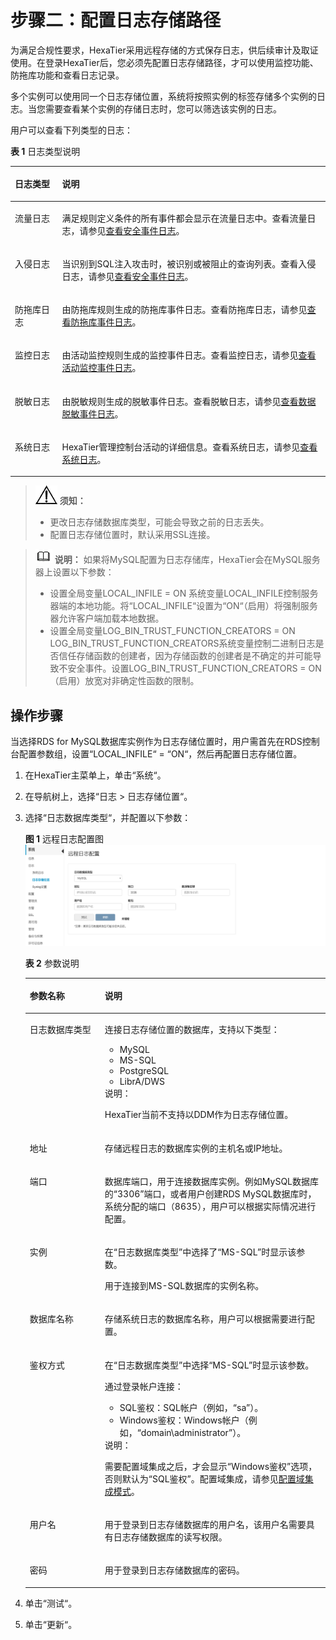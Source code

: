 # 步骤二：配置日志存储路径<a name="dbss_01_0027"></a>

为满足合规性要求，HexaTier采用远程存储的方式保存日志，供后续审计及取证使用。在登录HexaTier后，您必须先配置日志存储路径，才可以使用监控功能、防拖库功能和查看日志记录。

多个实例可以使用同一个日志存储位置，系统将按照实例的标签存储多个实例的日志。当您需要查看某个实例的存储日志时，您可以筛选该实例的日志。

用户可以查看下列类型的日志：

**表 1**  日志类型说明

<a name="zh-cn_topic_0180960218_table10199314164311"></a>
<table><thead align="left"><tr id="zh-cn_topic_0180960218_row16200141411437"><th class="cellrowborder" valign="top" width="15%" id="mcps1.2.3.1.1"><p id="zh-cn_topic_0180960218_p6200121454316"><a name="zh-cn_topic_0180960218_p6200121454316"></a><a name="zh-cn_topic_0180960218_p6200121454316"></a>日志类型</p>
</th>
<th class="cellrowborder" valign="top" width="85%" id="mcps1.2.3.1.2"><p id="zh-cn_topic_0180960218_p112001614144318"><a name="zh-cn_topic_0180960218_p112001614144318"></a><a name="zh-cn_topic_0180960218_p112001614144318"></a>说明</p>
</th>
</tr>
</thead>
<tbody><tr id="zh-cn_topic_0180960218_row4200814174318"><td class="cellrowborder" valign="top" width="15%" headers="mcps1.2.3.1.1 "><p id="zh-cn_topic_0180960218_p42001149433"><a name="zh-cn_topic_0180960218_p42001149433"></a><a name="zh-cn_topic_0180960218_p42001149433"></a>流量日志</p>
</td>
<td class="cellrowborder" valign="top" width="85%" headers="mcps1.2.3.1.2 "><p id="zh-cn_topic_0180960218_p132001414174312"><a name="zh-cn_topic_0180960218_p132001414174312"></a><a name="zh-cn_topic_0180960218_p132001414174312"></a>满足规则定义条件的所有事件都会显示在流量日志中。查看流量日志，请参见<a href="查看安全事件日志.md">查看安全事件日志</a>。</p>
</td>
</tr>
<tr id="zh-cn_topic_0180960218_row920081413439"><td class="cellrowborder" valign="top" width="15%" headers="mcps1.2.3.1.1 "><p id="zh-cn_topic_0180960218_p1220031420437"><a name="zh-cn_topic_0180960218_p1220031420437"></a><a name="zh-cn_topic_0180960218_p1220031420437"></a>入侵日志</p>
</td>
<td class="cellrowborder" valign="top" width="85%" headers="mcps1.2.3.1.2 "><p id="zh-cn_topic_0180960218_p16200131434311"><a name="zh-cn_topic_0180960218_p16200131434311"></a><a name="zh-cn_topic_0180960218_p16200131434311"></a>当识别到SQL注入攻击时，被识别或被阻止的查询列表。查看入侵日志，请参见<a href="查看安全事件日志.md">查看安全事件日志</a>。</p>
</td>
</tr>
<tr id="zh-cn_topic_0180960218_row620051410431"><td class="cellrowborder" valign="top" width="15%" headers="mcps1.2.3.1.1 "><p id="zh-cn_topic_0180960218_p152001114164312"><a name="zh-cn_topic_0180960218_p152001114164312"></a><a name="zh-cn_topic_0180960218_p152001114164312"></a>防拖库日志</p>
</td>
<td class="cellrowborder" valign="top" width="85%" headers="mcps1.2.3.1.2 "><p id="zh-cn_topic_0180960218_p8200141415430"><a name="zh-cn_topic_0180960218_p8200141415430"></a><a name="zh-cn_topic_0180960218_p8200141415430"></a>由防拖库规则生成的防拖库事件日志。查看防拖库日志，请参见<a href="查看防拖库事件日志.md">查看防拖库事件日志</a>。</p>
</td>
</tr>
<tr id="zh-cn_topic_0180960218_row172001114164312"><td class="cellrowborder" valign="top" width="15%" headers="mcps1.2.3.1.1 "><p id="zh-cn_topic_0180960218_p122001414184316"><a name="zh-cn_topic_0180960218_p122001414184316"></a><a name="zh-cn_topic_0180960218_p122001414184316"></a>监控日志</p>
</td>
<td class="cellrowborder" valign="top" width="85%" headers="mcps1.2.3.1.2 "><p id="zh-cn_topic_0180960218_p13200171412436"><a name="zh-cn_topic_0180960218_p13200171412436"></a><a name="zh-cn_topic_0180960218_p13200171412436"></a>由活动监控规则生成的监控事件日志。查看监控日志，请参见<a href="查看活动监控事件日志.md">查看活动监控事件日志</a>。</p>
</td>
</tr>
<tr id="zh-cn_topic_0180960218_row2020091414433"><td class="cellrowborder" valign="top" width="15%" headers="mcps1.2.3.1.1 "><p id="zh-cn_topic_0180960218_p1720014146431"><a name="zh-cn_topic_0180960218_p1720014146431"></a><a name="zh-cn_topic_0180960218_p1720014146431"></a>脱敏日志</p>
</td>
<td class="cellrowborder" valign="top" width="85%" headers="mcps1.2.3.1.2 "><p id="zh-cn_topic_0180960218_p4200714114313"><a name="zh-cn_topic_0180960218_p4200714114313"></a><a name="zh-cn_topic_0180960218_p4200714114313"></a>由脱敏规则生成的脱敏事件日志。查看脱敏日志，请参见<a href="查看数据脱敏事件日志.md">查看数据脱敏事件日志</a>。</p>
</td>
</tr>
<tr id="zh-cn_topic_0180960218_row16200111415433"><td class="cellrowborder" valign="top" width="15%" headers="mcps1.2.3.1.1 "><p id="zh-cn_topic_0180960218_p102001114104315"><a name="zh-cn_topic_0180960218_p102001114104315"></a><a name="zh-cn_topic_0180960218_p102001114104315"></a>系统日志</p>
</td>
<td class="cellrowborder" valign="top" width="85%" headers="mcps1.2.3.1.2 "><p id="zh-cn_topic_0180960218_p142009140436"><a name="zh-cn_topic_0180960218_p142009140436"></a><a name="zh-cn_topic_0180960218_p142009140436"></a>HexaTier管理控制台活动的详细信息。查看系统日志，请参见<a href="查看系统日志.md">查看系统日志</a>。</p>
</td>
</tr>
</tbody>
</table>

>![](public_sys-resources/icon-notice.gif) **须知：** 
>-   更改日志存储数据库类型，可能会导致之前的日志丢失。
>-   配置日志存储位置时，默认采用SSL连接。

>![](public_sys-resources/icon-note.gif) **说明：** 
>如果将MySQL配置为日志存储库，HexaTier会在MySQL服务器上设置以下参数：
>-   设置全局变量LOCAL\_INFILE = ON
>    系统变量LOCAL\_INFILE控制服务器端的本地功能。将“LOCAL\_INFILE“设置为“ON“（启用）将强制服务器允许客户端加载本地数据。
>-   设置全局变量LOG\_BIN\_TRUST\_FUNCTION\_CREATORS = ON
>    LOG\_BIN\_TRUST\_FUNCTION\_CREATORS系统变量控制二进制日志是否信任存储函数的创建者，因为存储函数的创建者是不确定的并可能导致不安全事件。设置LOG\_BIN\_TRUST\_FUNCTION\_CREATORS = ON（启用）放宽对非确定性函数的限制。

## 操作步骤<a name="zh-cn_topic_0180960218_s292a88d26b344586b36f47f4a443966d"></a>

当选择RDS for MySQL数据库实例作为日志存储位置时，用户需首先在RDS控制台配置参数组，设置“LOCAL\_INFILE“  =  “ON“，然后再配置日志存储位置。

1.  在HexaTier主菜单上，单击“系统“。
2.  在导航树上，选择“日志 \> 日志存储位置“。
3.  选择“日志数据库类型“，并配置以下参数：

    **图 1**  远程日志配置图<a name="zh-cn_topic_0180960218_fig9356229154210"></a>  
    ![](figures/远程日志配置图.png "远程日志配置图")

    **表 2**  参数说明

    <a name="zh-cn_topic_0180960218_t64ae50868cdb4cfeaeb4f1c106ace0ff"></a>
    <table><thead align="left"><tr id="zh-cn_topic_0180960218_re2c1286c4eef40c9a83ed7de2abf1922"><th class="cellrowborder" valign="top" width="25%" id="mcps1.2.3.1.1"><p id="zh-cn_topic_0180960218_a2aeb05f9147c46fca5fbbf1242d688ee"><a name="zh-cn_topic_0180960218_a2aeb05f9147c46fca5fbbf1242d688ee"></a><a name="zh-cn_topic_0180960218_a2aeb05f9147c46fca5fbbf1242d688ee"></a>参数名称</p>
    </th>
    <th class="cellrowborder" valign="top" width="75%" id="mcps1.2.3.1.2"><p id="zh-cn_topic_0180960218_a09977cd6433942bdbe2c448aaa2e86e1"><a name="zh-cn_topic_0180960218_a09977cd6433942bdbe2c448aaa2e86e1"></a><a name="zh-cn_topic_0180960218_a09977cd6433942bdbe2c448aaa2e86e1"></a>说明</p>
    </th>
    </tr>
    </thead>
    <tbody><tr id="zh-cn_topic_0180960218_ra9483184c1fc477b85d86cd677f0a1de"><td class="cellrowborder" valign="top" width="25%" headers="mcps1.2.3.1.1 "><p id="zh-cn_topic_0180960218_zh-cn_topic_0076429733_p284705974616"><a name="zh-cn_topic_0180960218_zh-cn_topic_0076429733_p284705974616"></a><a name="zh-cn_topic_0180960218_zh-cn_topic_0076429733_p284705974616"></a>日志数据库类型</p>
    </td>
    <td class="cellrowborder" valign="top" width="75%" headers="mcps1.2.3.1.2 "><p id="zh-cn_topic_0180960218_a8f26682430884f90bd88c22b3d8449e8"><a name="zh-cn_topic_0180960218_a8f26682430884f90bd88c22b3d8449e8"></a><a name="zh-cn_topic_0180960218_a8f26682430884f90bd88c22b3d8449e8"></a>连接日志存储位置的数据库，支持以下类型：</p>
    <a name="zh-cn_topic_0180960218_u73cc88fde10a4eb0a9489ad01d7ddd1b"></a><a name="zh-cn_topic_0180960218_u73cc88fde10a4eb0a9489ad01d7ddd1b"></a><ul id="zh-cn_topic_0180960218_u73cc88fde10a4eb0a9489ad01d7ddd1b"><li>MySQL</li><li>MS-SQL</li><li>PostgreSQL</li><li>LibrA/DWS</li></ul>
    <div class="note" id="zh-cn_topic_0180960218_note1949316401515"><a name="zh-cn_topic_0180960218_note1949316401515"></a><a name="zh-cn_topic_0180960218_note1949316401515"></a><span class="notetitle"> 说明： </span><div class="notebody"><p id="zh-cn_topic_0180960218_p949334011118"><a name="zh-cn_topic_0180960218_p949334011118"></a><a name="zh-cn_topic_0180960218_p949334011118"></a>HexaTier当前不支持以DDM作为日志存储位置。</p>
    </div></div>
    </td>
    </tr>
    <tr id="zh-cn_topic_0180960218_r318e6bb4254a40e5b56fd27ba72054dc"><td class="cellrowborder" valign="top" width="25%" headers="mcps1.2.3.1.1 "><p id="zh-cn_topic_0180960218_ae488e7a7dcf84565a1f38ac5dff7a46f"><a name="zh-cn_topic_0180960218_ae488e7a7dcf84565a1f38ac5dff7a46f"></a><a name="zh-cn_topic_0180960218_ae488e7a7dcf84565a1f38ac5dff7a46f"></a>地址</p>
    </td>
    <td class="cellrowborder" valign="top" width="75%" headers="mcps1.2.3.1.2 "><p id="zh-cn_topic_0180960218_zh-cn_topic_0076429733_p198477594464"><a name="zh-cn_topic_0180960218_zh-cn_topic_0076429733_p198477594464"></a><a name="zh-cn_topic_0180960218_zh-cn_topic_0076429733_p198477594464"></a>存储远程日志的数据库实例的主机名或IP地址。</p>
    </td>
    </tr>
    <tr id="zh-cn_topic_0180960218_rb9106941efa448269d29d48835ddd524"><td class="cellrowborder" valign="top" width="25%" headers="mcps1.2.3.1.1 "><p id="zh-cn_topic_0180960218_aaa3f9b0bbd084c2fb8330bff6505f9ea"><a name="zh-cn_topic_0180960218_aaa3f9b0bbd084c2fb8330bff6505f9ea"></a><a name="zh-cn_topic_0180960218_aaa3f9b0bbd084c2fb8330bff6505f9ea"></a>端口</p>
    </td>
    <td class="cellrowborder" valign="top" width="75%" headers="mcps1.2.3.1.2 "><p id="zh-cn_topic_0180960218_a6b8d3c2fbfa7440795b28f916a8fdae5"><a name="zh-cn_topic_0180960218_a6b8d3c2fbfa7440795b28f916a8fdae5"></a><a name="zh-cn_topic_0180960218_a6b8d3c2fbfa7440795b28f916a8fdae5"></a>数据库端口，用于连接数据库实例。例如MySQL数据库的<span class="parmvalue" id="zh-cn_topic_0180960218_pb37c60abc93f490a99967239443af3bc"><a name="zh-cn_topic_0180960218_pb37c60abc93f490a99967239443af3bc"></a><a name="zh-cn_topic_0180960218_pb37c60abc93f490a99967239443af3bc"></a>“3306”</span>端口，或者用户创建RDS MySQL数据库时，系统分配的端口（8635），用户可以根据实际情况进行配置。</p>
    </td>
    </tr>
    <tr id="zh-cn_topic_0180960218_ref41058eef6947188074b2227106fb1e"><td class="cellrowborder" valign="top" width="25%" headers="mcps1.2.3.1.1 "><p id="zh-cn_topic_0180960218_a014df2bf721b459f8fde761b1a11f3ca"><a name="zh-cn_topic_0180960218_a014df2bf721b459f8fde761b1a11f3ca"></a><a name="zh-cn_topic_0180960218_a014df2bf721b459f8fde761b1a11f3ca"></a>实例</p>
    </td>
    <td class="cellrowborder" valign="top" width="75%" headers="mcps1.2.3.1.2 "><p id="zh-cn_topic_0180960218_a92959061278b4600b6b8622a7c0f3ced"><a name="zh-cn_topic_0180960218_a92959061278b4600b6b8622a7c0f3ced"></a><a name="zh-cn_topic_0180960218_a92959061278b4600b6b8622a7c0f3ced"></a>在<span class="parmname" id="zh-cn_topic_0180960218_pfb43b27eb14b4e03adcd1f0624ba8b26"><a name="zh-cn_topic_0180960218_pfb43b27eb14b4e03adcd1f0624ba8b26"></a><a name="zh-cn_topic_0180960218_pfb43b27eb14b4e03adcd1f0624ba8b26"></a>“日志数据库类型”</span>中选择了<span class="parmvalue" id="zh-cn_topic_0180960218_parmvalue124133211923"><a name="zh-cn_topic_0180960218_parmvalue124133211923"></a><a name="zh-cn_topic_0180960218_parmvalue124133211923"></a>“MS-SQL”</span>时显示该参数。</p>
    <p id="zh-cn_topic_0180960218_a10d63ee5cf83427b87312383476345e9"><a name="zh-cn_topic_0180960218_a10d63ee5cf83427b87312383476345e9"></a><a name="zh-cn_topic_0180960218_a10d63ee5cf83427b87312383476345e9"></a>用于连接到MS-SQL数据库的实例名称。</p>
    </td>
    </tr>
    <tr id="zh-cn_topic_0180960218_ra21c1616eed840f99efe05309a2e9981"><td class="cellrowborder" valign="top" width="25%" headers="mcps1.2.3.1.1 "><p id="zh-cn_topic_0180960218_zh-cn_topic_0076429733_p198325207482"><a name="zh-cn_topic_0180960218_zh-cn_topic_0076429733_p198325207482"></a><a name="zh-cn_topic_0180960218_zh-cn_topic_0076429733_p198325207482"></a>数据库名称</p>
    </td>
    <td class="cellrowborder" valign="top" width="75%" headers="mcps1.2.3.1.2 "><p id="zh-cn_topic_0180960218_ab918391c04c34731a42b504a2fbe5821"><a name="zh-cn_topic_0180960218_ab918391c04c34731a42b504a2fbe5821"></a><a name="zh-cn_topic_0180960218_ab918391c04c34731a42b504a2fbe5821"></a>存储系统日志的数据库名称，用户可以根据需要进行配置。</p>
    </td>
    </tr>
    <tr id="zh-cn_topic_0180960218_r90007b3dc1e548b298cfdfd55cec975a"><td class="cellrowborder" valign="top" width="25%" headers="mcps1.2.3.1.1 "><p id="zh-cn_topic_0180960218_ad8656d21802b4233aaaec76291817503"><a name="zh-cn_topic_0180960218_ad8656d21802b4233aaaec76291817503"></a><a name="zh-cn_topic_0180960218_ad8656d21802b4233aaaec76291817503"></a>鉴权方式</p>
    </td>
    <td class="cellrowborder" valign="top" width="75%" headers="mcps1.2.3.1.2 "><p id="zh-cn_topic_0180960218_a5d53579bb4134d3b97477c69cb49c18c"><a name="zh-cn_topic_0180960218_a5d53579bb4134d3b97477c69cb49c18c"></a><a name="zh-cn_topic_0180960218_a5d53579bb4134d3b97477c69cb49c18c"></a>在<span class="parmname" id="zh-cn_topic_0180960218_p1b67f0cc0ec847a6a0d7adb31acee52c"><a name="zh-cn_topic_0180960218_p1b67f0cc0ec847a6a0d7adb31acee52c"></a><a name="zh-cn_topic_0180960218_p1b67f0cc0ec847a6a0d7adb31acee52c"></a>“日志数据库类型”</span>中选择<span class="parmvalue" id="zh-cn_topic_0180960218_parmvalue11516173211316"><a name="zh-cn_topic_0180960218_parmvalue11516173211316"></a><a name="zh-cn_topic_0180960218_parmvalue11516173211316"></a>“MS-SQL”</span>时显示该参数。</p>
    <p id="zh-cn_topic_0180960218_aaf3cafc6e1834bc0a5183a4012dc9c2c"><a name="zh-cn_topic_0180960218_aaf3cafc6e1834bc0a5183a4012dc9c2c"></a><a name="zh-cn_topic_0180960218_aaf3cafc6e1834bc0a5183a4012dc9c2c"></a>通过登录帐户连接：</p>
    <a name="zh-cn_topic_0180960218_ua639287c1aef46baa8ffc44957d05d33"></a><a name="zh-cn_topic_0180960218_ua639287c1aef46baa8ffc44957d05d33"></a><ul id="zh-cn_topic_0180960218_ua639287c1aef46baa8ffc44957d05d33"><li>SQL鉴权：SQL帐户（例如，“sa”）。</li><li>Windows鉴权：Windows帐户（例如，“domain\administrator”）。</li></ul>
    <div class="note" id="zh-cn_topic_0180960218_n11314f04115b4202a1fa49af15f89485"><a name="zh-cn_topic_0180960218_n11314f04115b4202a1fa49af15f89485"></a><a name="zh-cn_topic_0180960218_n11314f04115b4202a1fa49af15f89485"></a><span class="notetitle"> 说明： </span><div class="notebody"><p id="zh-cn_topic_0180960218_zh-cn_topic_0076429733_p696712166439"><a name="zh-cn_topic_0180960218_zh-cn_topic_0076429733_p696712166439"></a><a name="zh-cn_topic_0180960218_zh-cn_topic_0076429733_p696712166439"></a>需要配置域集成之后，才会显示<span class="parmvalue" id="zh-cn_topic_0180960218_pa843c959c0394687968312ce53270923"><a name="zh-cn_topic_0180960218_pa843c959c0394687968312ce53270923"></a><a name="zh-cn_topic_0180960218_pa843c959c0394687968312ce53270923"></a>“Windows鉴权”</span>选项，否则默认为<span class="parmvalue" id="zh-cn_topic_0180960218_pa03dc91132224efcaa78618c298997f7"><a name="zh-cn_topic_0180960218_pa03dc91132224efcaa78618c298997f7"></a><a name="zh-cn_topic_0180960218_pa03dc91132224efcaa78618c298997f7"></a>“SQL鉴权”</span>。配置域集成，请参见<a href="配置活动目录.md#section56485498126">配置域集成模式</a>。</p>
    </div></div>
    </td>
    </tr>
    <tr id="zh-cn_topic_0180960218_rd87a2b718b644a009242f86baa489e40"><td class="cellrowborder" valign="top" width="25%" headers="mcps1.2.3.1.1 "><p id="zh-cn_topic_0180960218_a6b0703a6e70a45738f0a75500b87d5b9"><a name="zh-cn_topic_0180960218_a6b0703a6e70a45738f0a75500b87d5b9"></a><a name="zh-cn_topic_0180960218_a6b0703a6e70a45738f0a75500b87d5b9"></a>用户名</p>
    </td>
    <td class="cellrowborder" valign="top" width="75%" headers="mcps1.2.3.1.2 "><p id="zh-cn_topic_0180960218_a4beb14d02e264711beaef0e0d30f1419"><a name="zh-cn_topic_0180960218_a4beb14d02e264711beaef0e0d30f1419"></a><a name="zh-cn_topic_0180960218_a4beb14d02e264711beaef0e0d30f1419"></a>用于登录到日志存储数据库的用户名，该用户名需要具有日志存储数据库的读写权限。</p>
    </td>
    </tr>
    <tr id="zh-cn_topic_0180960218_zh-cn_topic_0076429733_row5881491481"><td class="cellrowborder" valign="top" width="25%" headers="mcps1.2.3.1.1 "><p id="zh-cn_topic_0180960218_af6c8c61ff2a34623b87dec9384b38ce2"><a name="zh-cn_topic_0180960218_af6c8c61ff2a34623b87dec9384b38ce2"></a><a name="zh-cn_topic_0180960218_af6c8c61ff2a34623b87dec9384b38ce2"></a>密码</p>
    </td>
    <td class="cellrowborder" valign="top" width="75%" headers="mcps1.2.3.1.2 "><p id="zh-cn_topic_0180960218_a8345987bd4f04e5c86f86202a7dc8659"><a name="zh-cn_topic_0180960218_a8345987bd4f04e5c86f86202a7dc8659"></a><a name="zh-cn_topic_0180960218_a8345987bd4f04e5c86f86202a7dc8659"></a>用于登录到日志存储数据库的密码。</p>
    </td>
    </tr>
    </tbody>
    </table>

4.  单击“测试“。
5.  单击“更新“。

